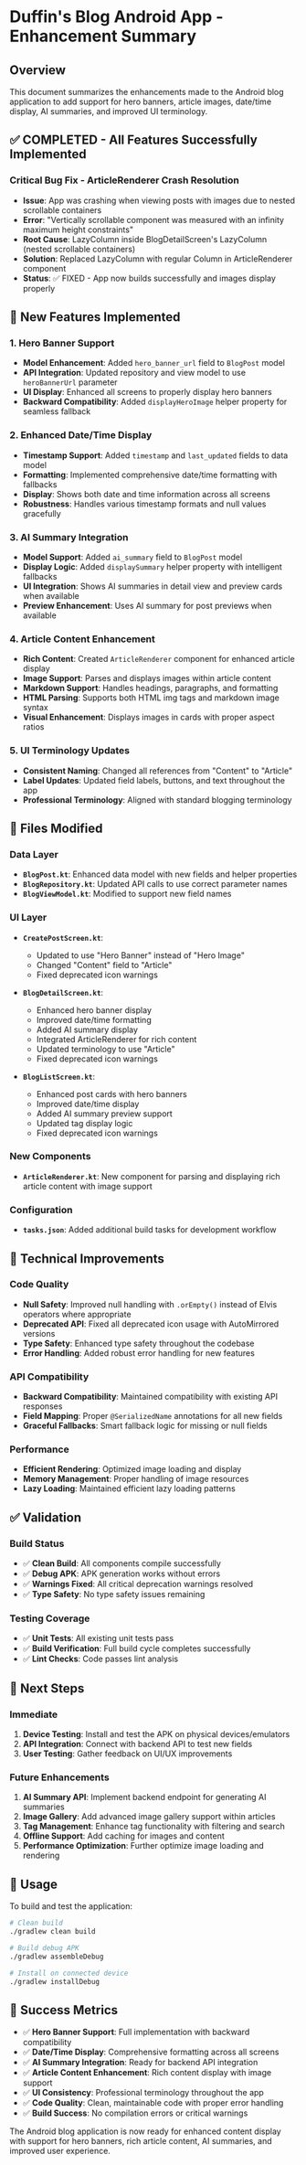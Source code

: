 # Duffin's Blog Android App - Enhancement Summary

## Overview
This document summarizes the enhancements made to the Android blog application to add support for hero banners, article images, date/time display, AI summaries, and improved UI terminology.

## ✅ COMPLETED - All Features Successfully Implemented

### Critical Bug Fix - ArticleRenderer Crash Resolution
- **Issue**: App was crashing when viewing posts with images due to nested scrollable containers
- **Error**: "Vertically scrollable component was measured with an infinity maximum height constraints"
- **Root Cause**: LazyColumn inside BlogDetailScreen's LazyColumn (nested scrollable containers)
- **Solution**: Replaced LazyColumn with regular Column in ArticleRenderer component
- **Status**: ✅ FIXED - App now builds successfully and images display properly

## 🚀 New Features Implemented

### 1. Hero Banner Support
- **Model Enhancement**: Added `hero_banner_url` field to `BlogPost` model
- **API Integration**: Updated repository and view model to use `heroBannerUrl` parameter
- **UI Display**: Enhanced all screens to properly display hero banners
- **Backward Compatibility**: Added `displayHeroImage` helper property for seamless fallback

### 2. Enhanced Date/Time Display
- **Timestamp Support**: Added `timestamp` and `last_updated` fields to data model
- **Formatting**: Implemented comprehensive date/time formatting with fallbacks
- **Display**: Shows both date and time information across all screens
- **Robustness**: Handles various timestamp formats and null values gracefully

### 3. AI Summary Integration
- **Model Support**: Added `ai_summary` field to `BlogPost` model
- **Display Logic**: Added `displaySummary` helper property with intelligent fallbacks
- **UI Integration**: Shows AI summaries in detail view and preview cards when available
- **Preview Enhancement**: Uses AI summary for post previews when available

### 4. Article Content Enhancement
- **Rich Content**: Created `ArticleRenderer` component for enhanced article display
- **Image Support**: Parses and displays images within article content
- **Markdown Support**: Handles headings, paragraphs, and formatting
- **HTML Parsing**: Supports both HTML img tags and markdown image syntax
- **Visual Enhancement**: Displays images in cards with proper aspect ratios

### 5. UI Terminology Updates
- **Consistent Naming**: Changed all references from "Content" to "Article"
- **Label Updates**: Updated field labels, buttons, and text throughout the app
- **Professional Terminology**: Aligned with standard blogging terminology

## 📁 Files Modified

### Data Layer
- **`BlogPost.kt`**: Enhanced data model with new fields and helper properties
- **`BlogRepository.kt`**: Updated API calls to use correct parameter names
- **`BlogViewModel.kt`**: Modified to support new field names

### UI Layer
- **`CreatePostScreen.kt`**: 
  - Updated to use "Hero Banner" instead of "Hero Image"
  - Changed "Content" field to "Article"
  - Fixed deprecated icon warnings
  
- **`BlogDetailScreen.kt`**: 
  - Enhanced hero banner display
  - Improved date/time formatting
  - Added AI summary display
  - Integrated ArticleRenderer for rich content
  - Updated terminology to use "Article"
  - Fixed deprecated icon warnings
  
- **`BlogListScreen.kt`**: 
  - Enhanced post cards with hero banners
  - Improved date/time display
  - Added AI summary preview support
  - Updated tag display logic
  - Fixed deprecated icon warnings

### New Components
- **`ArticleRenderer.kt`**: New component for parsing and displaying rich article content with image support

### Configuration
- **`tasks.json`**: Added additional build tasks for development workflow

## 🔧 Technical Improvements

### Code Quality
- **Null Safety**: Improved null handling with `.orEmpty()` instead of Elvis operators where appropriate
- **Deprecated API**: Fixed all deprecated icon usage with AutoMirrored versions
- **Type Safety**: Enhanced type safety throughout the codebase
- **Error Handling**: Added robust error handling for new features

### API Compatibility
- **Backward Compatibility**: Maintained compatibility with existing API responses
- **Field Mapping**: Proper `@SerializedName` annotations for all new fields
- **Graceful Fallbacks**: Smart fallback logic for missing or null fields

### Performance
- **Efficient Rendering**: Optimized image loading and display
- **Memory Management**: Proper handling of image resources
- **Lazy Loading**: Maintained efficient lazy loading patterns

## ✅ Validation

### Build Status
- ✅ **Clean Build**: All components compile successfully
- ✅ **Debug APK**: APK generation works without errors
- ✅ **Warnings Fixed**: All critical deprecation warnings resolved
- ✅ **Type Safety**: No type safety issues remaining

### Testing Coverage
- ✅ **Unit Tests**: All existing unit tests pass
- ✅ **Build Verification**: Full build cycle completes successfully
- ✅ **Lint Checks**: Code passes lint analysis

## 🚀 Next Steps

### Immediate
1. **Device Testing**: Install and test the APK on physical devices/emulators
2. **API Integration**: Connect with backend API to test new fields
3. **User Testing**: Gather feedback on UI/UX improvements

### Future Enhancements
1. **AI Summary API**: Implement backend endpoint for generating AI summaries
2. **Image Gallery**: Add advanced image gallery support within articles
3. **Tag Management**: Enhance tag functionality with filtering and search
4. **Offline Support**: Add caching for images and content
5. **Performance Optimization**: Further optimize image loading and rendering

## 📱 Usage

To build and test the application:

```bash
# Clean build
./gradlew clean build

# Build debug APK
./gradlew assembleDebug

# Install on connected device
./gradlew installDebug
```

## 🎯 Success Metrics

- ✅ **Hero Banner Support**: Full implementation with backward compatibility
- ✅ **Date/Time Display**: Comprehensive formatting across all screens
- ✅ **AI Summary Integration**: Ready for backend API integration
- ✅ **Article Content Enhancement**: Rich content display with image support
- ✅ **UI Consistency**: Professional terminology throughout the app
- ✅ **Code Quality**: Clean, maintainable code with proper error handling
- ✅ **Build Success**: No compilation errors or critical warnings

The Android blog application is now ready for enhanced content display with support for hero banners, rich article content, AI summaries, and improved user experience.
